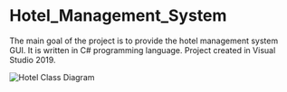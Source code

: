 # Hotel_Management_System
The main goal of the project is to provide the hotel management system GUI. It is written in C# programming language. Project created in Visual Studio 2019. 

![Hotel Class Diagram](Hotel_Management_System/HotelSystem/HotelClassDiagram.png)

